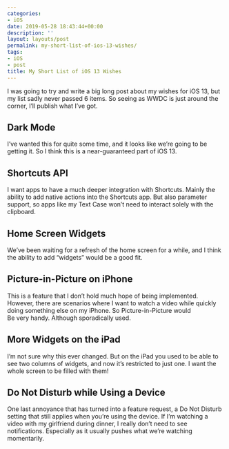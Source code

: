```yaml
---
categories:
- iOS
date: 2019-05-28 18:43:44+00:00
description: ''
layout: layouts/post
permalink: my-short-list-of-ios-13-wishes/
tags:
- iOS
- post
title: My Short List of iOS 13 Wishes
---
```


<p>I was going to try and write a big long post about my wishes for iOS 13, but my list sadly never passed 6 items. So seeing as WWDC is just around the corner, I’ll publish what I’ve got.</p>
<h2>Dark Mode</h2>
<p>I’ve wanted this for quite some time, and it looks like we’re going to be getting it. So I think this is a near-guaranteed part of iOS 13.</p>
<h2>Shortcuts API</h2>
<p>I want apps to have a much deeper integration with Shortcuts. Mainly the ability to add native actions into the Shortcuts app. But also parameter support, so apps like my Text Case won’t need to interact solely with the clipboard.</p>
<h2>Home Screen Widgets</h2>
<p>We’ve been waiting for a refresh of the home screen for a while, and I think the ability to add “widgets” would be a good fit.</p>
<h2>Picture-in-Picture on iPhone</h2>
<p>This is a feature that I don’t hold much hope of being implemented. However, there are scenarios where I want to watch a video while quickly doing something else on my iPhone. So Picture-in-Picture would<br />
Be very handy. Although sporadically used.</p>
<h2>More Widgets on the iPad</h2>
<p>I’m not sure why this ever changed. But on the iPad you used to be able to see two columns of widgets, and now it’s restricted to just one. I want the whole screen to be filled with them!</p>
<h2>Do Not Disturb while Using a Device</h2>
<p>One last annoyance that has turned into a feature request, a Do Not Disturb setting that still applies when you’re using the device. If I’m watching a video with my girlfriend during dinner, I really don’t need to see notifications. Especially as it usually pushes what we’re watching momentarily.</p>